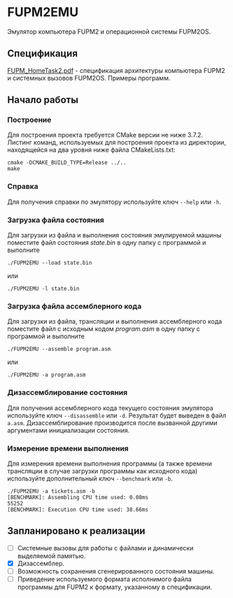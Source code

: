 # FUPM2EMU
Эмулятор компьютера FUPM2 и операционной системы FUPM2OS.

## Спецификация
[FUPM_HomeTask2.pdf](http://www.babichev.org/mipt/FUPM_HomeTask2.pdf) - спецификация архитектуры компьютера FUPM2 и системных вызовов FUPM2OS. Примеры программ.

## Начало работы
### Построение
Для построения проекта требуется CMake версии не ниже 3.7.2. Листинг команд, используемых для построения проекта из директории, находящейся на два уровня ниже файла CMakeLists.txt:
```
cmake -DCMAKE_BUILD_TYPE=Release ../..
make
```

### Справка
Для получения справки по эмулятору используйте ключ `--help` или `-h`.

### Загрузка файла состояния
Для загрузки из файла и выполнения состояния эмулируемой машины поместите файл состояния *state.bin* в одну папку с программой и выполните
```
./FUPM2EMU --load state.bin
```
или
```
./FUPM2EMU -l state.bin
```

### Загрузка файла ассемблерного кода
Для загрузки из файла, трансляции и выполнения ассемблерного кода поместите файл с исходным кодом *program.asm* в одну папку с программой и выполните
```
./FUPM2EMU --assemble program.asm
```
или
```
./FUPM2EMU -a program.asm
```

### Дизассемблирование состояния
Для получения ассемблерного кода текущего состояния эмулятора используйте ключ `--disassemble` или `-d`. Результат будет выведен в файл `a.asm`.
Дизассемблирование производится после вызванной другими аргументами инициализации состояния.

### Измерение времени выполнения
Для измерения времени выполнения программы (а также времени трансляции в случае загрузки программы как исходного кода) используйте дополнительный ключ `--benchmark` или `-b`.
```
./FUPM2EMU -a tickets.asm -b
[BENCHMARK]: Assembling CPU time used: 0.08ms
55252
[BENCHMARK]: Execution CPU time used: 38.66ms
```

## Запланировано к реализации
- [ ] Системные вызовы для работы с файлами и динамически выделяемой памятью.
- [x] Дизассемблер.
- [ ] Возможность сохранения сгенерированного состояния машины.
- [ ] Приведение используемого формата исполнимого файла программы для FUPM2 к формату, указанному в спецификации.
